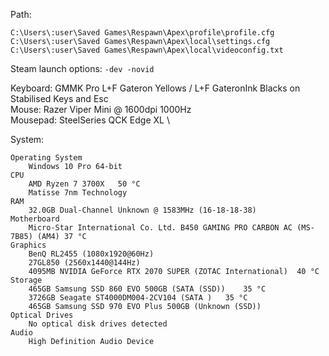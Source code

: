 
 Path:
```
C:\Users\:user\Saved Games\Respawn\Apex\profile\profile.cfg
C:\Users\:user\Saved Games\Respawn\Apex\local\settings.cfg
C:\Users\:user\Saved Games\Respawn\Apex\local\videoconfig.txt
```

Steam launch options: `-dev -novid`

Keyboard: GMMK Pro L+F Gateron Yellows / L+F GateronInk Blacks on Stabilised Keys and Esc \
Mouse: Razer Viper Mini @ 1600dpi 1000Hz \
Mousepad: SteelSeries QCK Edge XL \

System:

```
Operating System
	Windows 10 Pro 64-bit
CPU
	AMD Ryzen 7 3700X	50 °C
	Matisse 7nm Technology
RAM
	32.0GB Dual-Channel Unknown @ 1583MHz (16-18-18-38)
Motherboard
	Micro-Star International Co. Ltd. B450 GAMING PRO CARBON AC (MS-7B85) (AM4)	37 °C
Graphics
	BenQ RL2455 (1080x1920@60Hz)
	27GL850 (2560x1440@144Hz)
	4095MB NVIDIA GeForce RTX 2070 SUPER (ZOTAC International)	40 °C
Storage
	465GB Samsung SSD 860 EVO 500GB (SATA (SSD))	35 °C
	3726GB Seagate ST4000DM004-2CV104 (SATA )	35 °C
	465GB Samsung SSD 970 EVO Plus 500GB (Unknown (SSD))
Optical Drives
	No optical disk drives detected
Audio
	High Definition Audio Device
```